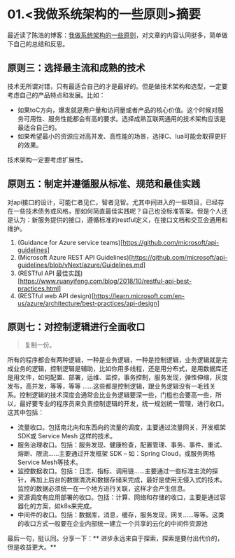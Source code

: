 # 01.<我做系统架构的一些原则>摘要

最近读了陈浩的博客：[我做系统架构的一些原则](https://coolshell.cn/articles/21672.html)，对文章的内容认同挺多，简单做下自己的总结和反思。

## **原则三：选择最主流和成熟的技术**
技术无所谓对错，只有最适合自己的才是最好的。但是做技术架构和选型，一定要考虑自己的产品特点和发展。比如：
- 如果toC方向，爆发就是用户量和访问量或者产品的核心价值。这个时候对服务可用性、服务性能都会有高的要求。选择成熟互联网通用的技术架构应该是最适合自己的。
- 如果希望最小的资源应对高并发、高性能的场景，选择C、lua可能会取得更好的效果。

技术架构一定要考虑扩展性。

## **原则五：制定并遵循服从标准、规范和最佳实践**

对api接口的设计，可能仁者见仁，智者见智。尤其中间进入的一些项目，已经存在一些技术债务或风格，那如何简直最佳实践呢？自己也没标准答案。但是个人还是认为：新服务提供的接口，遵循标准的restful定义，在接口文档和交互会通用和维护。

1. (Guidance for Azure service teams)[https://github.com/microsoft/api-guidelines]
2. (Microsoft Azure REST API Guidelines)[https://github.com/microsoft/api-guidelines/blob/vNext/azure/Guidelines.md]
3. (RESTful API 最佳实践)[https://www.ruanyifeng.com/blog/2018/10/restful-api-best-practices.html]
4. (RESTful web API design)[https://learn.microsoft.com/en-us/azure/architecture/best-practices/api-design]

## **原则七：对控制逻辑进行全面收口**

 > 复制一份。

所有的程序都会有两种逻辑，一种是业务逻辑，一种是控制逻辑，业务逻辑就是完成业务的逻辑，控制逻辑是辅助，比如你用多线程，还是用分布式，是用数据库还是用文件，如何配置、部署，运维、监控，事务控制，服务发现，弹性伸缩，灰度发布，高并发，等等，等等 ……这些都是控制逻辑，跟业务逻辑没有一毛钱关系。控制逻辑的技术深度会通常会比业务逻辑要深一些，门槛也会要高一些，所以，最好要专业的程序员来负责控制逻辑的开发，统一规划统一管理，进行收口。这其中包括：

- 流量收口。包括南北向和东西向的流量的调度，主要通过流量网关，开发框架 SDK或 Service Mesh 这样的技术。
- 服务治理收口。包括：服务发现、健康检查，配置管理、事务、事件、重试、熔断、限流……主要通过开发框架 SDK – 如：Spring Cloud，或服务网格Service Mesh等技术。
- 监控数据收口。包括：日志、指标、调用链……主要通过一些标准主流的探针，再加上后台的数据清洗和数据存储来完成，最好是使用无侵入式的技术。监控的数据必须统一在一个地方进行关联，这样才会产生信息。
- 资源调度有应用部署的收口。包括：计算、网络和存储的收口，主要是通过容器化的方案，如k8s来完成。
- 中间件的收口。包括：数据库，消息，缓存，服务发现，网关……等等。这类的收口方式一般要在企业内部统一建立一个共享的云化的中间件资源池

最后一句，挺认同。分享一下：** 进步永远来自于探索，探索是要付出代价的，但是收益更大。**


<br><br>
<Vssue :title="$title" />

